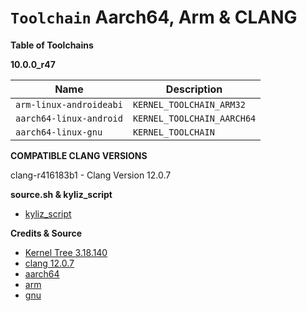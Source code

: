 # `Toolchain` Aarch64, Arm & CLANG

**Table of Toolchains**

**10.0.0_r47**

| Name                    | Description                |
| ----------------------- | -------------------------- |
| `arm-linux-androideabi` | `KERNEL_TOOLCHAIN_ARM32`   |
| `aarch64-linux-android` | `KERNEL_TOOLCHAIN_AARCH64` |
| `aarch64-linux-gnu`     | `KERNEL_TOOLCHAIN`         |

**COMPATIBLE CLANG VERSIONS**                  

clang-r416183b1  -  Clang Version 12.0.7      

**source.sh & kyliz_script**     

* [kyliz_script](https://github.com/thisfeeling/kyliz_script)

**Credits & Source**

* [Kernel Tree 3.18.140](https://github.com/thisfeeling/kernel_motorola_msm8953)
* [clang 12.0.7](https://android.googlesource.com/platform/prebuilts/clang/host/linux-x86/+/refs/tags/android-12.1.0_r27/clang-r416183b1)
* [aarch64](https://android.googlesource.com/platform/prebuilts/gcc/linux-x86/aarch64/aarch64-linux-android-4.9/+archive/84fb09fafc92a3d9b4d160f049d46c3c784cc941.tar.gz)
* [arm](https://android.googlesource.com/platform/prebuilts/gcc/linux-x86/arm/arm-linux-androideabi-4.9/+archive/5a8beef7b1aa2c8ca0dfe4a00358559d12dfa3b6.tar.gz)
* [gnu](https://github.com/rohan-linux/toolchain-gcc-linaro-11.0.1-2021.03-x86_64_aarch64-linux-gnu)
